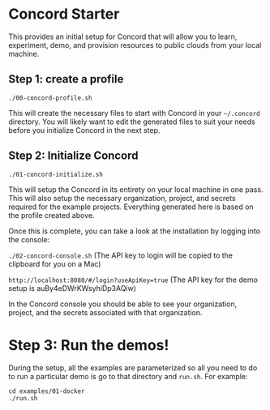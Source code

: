 # Concord Starter

This provides an initial setup for Concord that will allow you to learn, experiment, demo, and provision resources to public clouds from your local machine.

## Step 1: create a profile

`./00-concord-profile.sh`

This will create the necessary files to start with Concord in your `~/.concord` directory. You will likely want to edit the generated files to suit your needs before you initialize Concord in the next step.

## Step 2: Initialize Concord

`./01-concord-initialize.sh`

This will setup the Concord in its entirety on your local machine in one pass. This will also setup the necessary organization, project, and secrets required for the example projects. Everything generated here is based on the profile created above.

Once this is complete, you can take a look at the installation by logging into the console:

`./02-concord-console.sh` (The API key to login will be copied to the clipboard for you on a Mac)

`http://localhost:8080/#/login?useApiKey=true` (The API key for the demo setup is auBy4eDWrKWsyhiDp3AQiw)

In the Concord console you should be able to see your organization, project, and the secrets associated with that organization.

# Step 3: Run the demos!

During the setup, all the examples are parameterized so all you need to do to run a particular demo is go to that directory and `run.sh`. For example:

```
cd examples/01-docker
./run.sh
```
